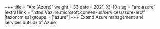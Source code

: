 +++
title = "Arc (Azure)"
weight = 33
date = 2021-03-10
slug = "arc-azure"
[extra]
link = "https://azure.microsoft.com/en-us/services/azure-arc/"
[taxonomies]
groups = ["azure"]
+++
Extend Azure management and services outside of Azure

